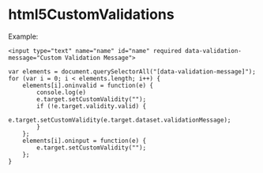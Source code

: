 # html5CustomValidations

Example:

``` <input type="text" name="name" id="name" required data-validation-message="Custom Validation Message"> ```

```
var elements = document.querySelectorAll("[data-validation-message]");
for (var i = 0; i < elements.length; i++) {
    elements[i].oninvalid = function(e) {
        console.log(e)
        e.target.setCustomValidity("");
        if (!e.target.validity.valid) {
            e.target.setCustomValidity(e.target.dataset.validationMessage);
        }
    };
    elements[i].oninput = function(e) {
        e.target.setCustomValidity("");
    };
}
```
